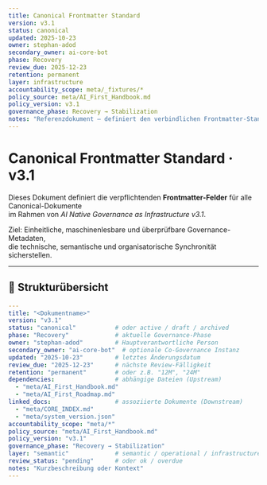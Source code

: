 ```yaml
---
title: Canonical Frontmatter Standard
version: v3.1
status: canonical
updated: 2025-10-23
owner: stephan-adod
secondary_owner: ai-core-bot
phase: Recovery
review_due: 2025-12-23
retention: permanent
layer: infrastructure
accountability_scope: meta/_fixtures/*
policy_source: meta/AI_First_Handbook.md
policy_version: v3.1
governance_phase: Recovery → Stabilization
notes: "Referenzdokument – definiert den verbindlichen Frontmatter-Standard für alle Canonicals in v3.1"
---
```


# Canonical Frontmatter Standard · v3.1

Dieses Dokument definiert die verpflichtenden **Frontmatter-Felder** für alle Canonical-Dokumente  
im Rahmen von *AI Native Governance as Infrastructure v3.1*.

Ziel: Einheitliche, maschinenlesbare und überprüfbare Governance-Metadaten,  
die technische, semantische und organisatorische Synchronität sicherstellen.

---

## 🧭 Strukturübersicht

```yaml
---
title: "<Dokumentname>"
version: "v3.1"
status: "canonical"           # oder active / draft / archived
phase: "Recovery"             # aktuelle Governance-Phase
owner: "stephan-adod"         # Hauptverantwortliche Person
secondary_owner: "ai-core-bot"  # optionale Co-Governance Instanz
updated: "2025-10-23"         # letztes Änderungsdatum
review_due: "2025-12-23"      # nächste Review-Fälligkeit
retention: "permanent"        # oder z.B. "12M", "24M"
dependencies:                 # abhängige Dateien (Upstream)
  - "meta/AI_First_Handbook.md"
  - "meta/AI_First_Roadmap.md"
linked_docs:                  # assoziierte Dokumente (Downstream)
  - "meta/CORE_INDEX.md"
  - "meta/system_version.json"
accountability_scope: "meta/*"
policy_source: "meta/AI_First_Handbook.md"
policy_version: "v3.1"
governance_phase: "Recovery → Stabilization"
layer: "semantic"             # semantic / operational / infrastructure
review_status: "pending"      # oder ok / overdue
notes: "Kurzbeschreibung oder Kontext"
---
